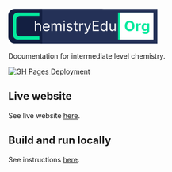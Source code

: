 ![ChemistryEdu](docs/images/logo-lite.png)

Documentation for intermediate level chemistry.

[build_icon]: https://github.com/KingChampion36/chemistryedu/actions/workflows/ci.yml/badge.svg?branch=main
[build_url]: https://github.com/KingChampion36/chemistryedu/actions

[![GH Pages Deployment][build_icon]][build_url]

## Live website

See live website [here](https://chemistryedu.org).

## Build and run locally

See instructions [here](SETUP.md).
